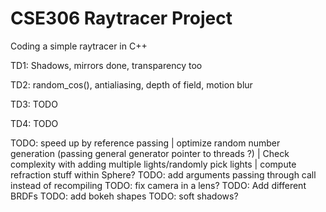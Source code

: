 # CSE306 Raytracer Project
 Coding a simple raytracer in C++

TD1: Shadows, mirrors done, transparency too

TD2: random_cos(), antialiasing, depth of field, motion blur

TD3: TODO

TD4: TODO

TODO: speed up by reference passing | optimize random number generation (passing general generator pointer to threads ?) | Check complexity with adding multiple lights/randomly pick lights | compute refraction stuff within Sphere?
TODO: add arguments passing through call instead of recompiling
TODO: fix camera in a lens?
TODO: Add different BRDFs
TODO: add bokeh shapes
TODO: soft shadows?
